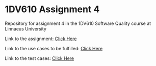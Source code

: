 # 1DV610 Assignment 4
Repository for assignment 4 in the 1DV610 Software Quality course at Linnaeus University   
  
Link to the assignment: [Click Here](https://coursepress.lnu.se/kurs/introduktion-till-mjukvarukvalitet/assignments/a4-requirements-and-code-quality/)
   
Link to the use cases to be fulfilled: [Click Here](https://github.com/dntoll/1dv610/blob/master/assignments/A2_resources/UseCases.md)
    
Link to the test cases: [Click Here](https://github.com/dntoll/1dv610/blob/master/assignments/A2_resources/TestCases.md)

   

